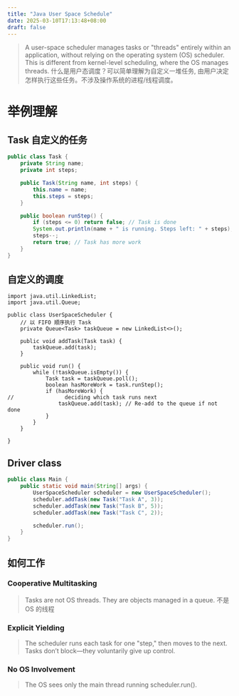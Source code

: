 ```yaml
---
title: "Java User Space Schedule"
date: 2025-03-10T17:13:48+08:00
draft: false
---
```


> A user-space scheduler manages tasks or "threads" entirely within an application, without relying on the operating system (OS) scheduler. This is different from kernel-level scheduling, where the OS manages threads.
> 什么是用户态调度？可以简单理解为自定义一堆任务, 由用户决定怎样执行这些任务。不涉及操作系统的进程/线程调度。

# 举例理解

## Task 自定义的任务

```java
public class Task {
    private String name;
    private int steps;

    public Task(String name, int steps) {
        this.name = name;
        this.steps = steps;
    }

    public boolean runStep() {
        if (steps <= 0) return false; // Task is done
        System.out.println(name + " is running. Steps left: " + steps);
        steps--;
        return true; // Task has more work
    }
}
```

## 自定义的调度

```java{ hl_lines=["16-19"] style=emacs }
import java.util.LinkedList;
import java.util.Queue;

public class UserSpaceScheduler {
    // 以 FIFO 顺序执行 Task
    private Queue<Task> taskQueue = new LinkedList<>();

    public void addTask(Task task) {
        taskQueue.add(task);
    }

    public void run() {
        while (!taskQueue.isEmpty()) {
            Task task = taskQueue.poll();
            boolean hasMoreWork = task.runStep();
            if (hasMoreWork) {
//                deciding which task runs next
                taskQueue.add(task); // Re-add to the queue if not done
            }
        }
    }

}
```

## Driver class

```java
public class Main {
    public static void main(String[] args) {
        UserSpaceScheduler scheduler = new UserSpaceScheduler();
        scheduler.addTask(new Task("Task A", 3));
        scheduler.addTask(new Task("Task B", 5));
        scheduler.addTask(new Task("Task C", 2));

        scheduler.run();
    }
}
```

## 如何工作

### Cooperative Multitasking
> Tasks are not OS threads. They are objects managed in a queue.
> 不是 OS 的线程

### Explicit Yielding
> The scheduler runs each task for one "step," then moves to the next. Tasks don’t block—they voluntarily give up control.

### No OS Involvement 
> The OS sees only the main thread running scheduler.run().

